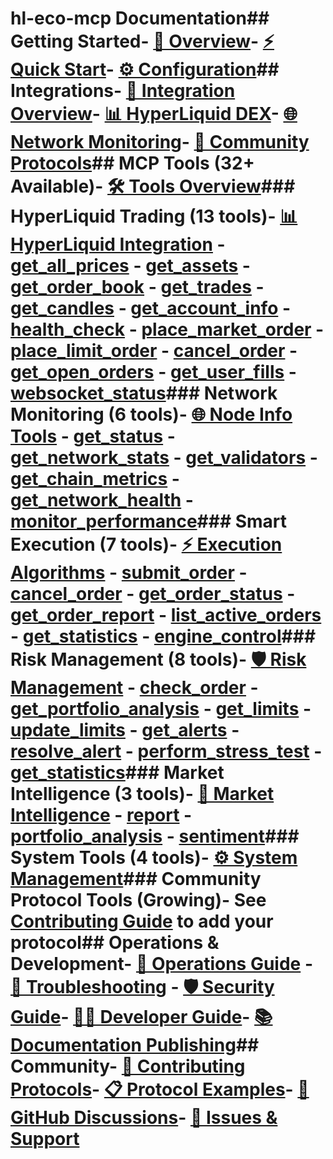 # hl-eco-mcp Documentation## Getting Started- [📖 Overview](README.md)- [⚡ Quick Start](getting-started.md)- [⚙️ Configuration](configuration.md)## Integrations- [🔗 Integration Overview](integrations/README.md)- [📊 HyperLiquid DEX](integrations/hyperliquid.md)- [🌐 Network Monitoring](integrations/node-info.md)- [🤝 Community Protocols](../CONTRIBUTING.md)## MCP Tools (32+ Available)- [🛠️ Tools Overview](tools/overview.md)### HyperLiquid Trading (13 tools)- [📊 HyperLiquid Integration](tools/hyperliquid) - [get_all_prices](tools/hyperliquid/hyperliquid_get_all_prices.md) - [get_assets](tools/hyperliquid/hyperliquid_get_assets.md) - [get_order_book](tools/hyperliquid/hyperliquid_get_order_book.md) - [get_trades](tools/hyperliquid/hyperliquid_get_trades.md) - [get_candles](tools/hyperliquid/hyperliquid_get_candles.md) - [get_account_info](tools/hyperliquid/hyperliquid_get_account_info.md) - [health_check](tools/hyperliquid/hyperliquid_health_check.md) - [place_market_order](tools/hyperliquid/hyperliquid_place_market_order.md) - [place_limit_order](tools/hyperliquid/hyperliquid_place_limit_order.md) - [cancel_order](tools/hyperliquid/hyperliquid_cancel_order.md) - [get_open_orders](tools/hyperliquid/hyperliquid_get_open_orders.md) - [get_user_fills](tools/hyperliquid/hyperliquid_get_user_fills.md) - [websocket_status](tools/hyperliquid/hyperliquid_websocket_status.md)### Network Monitoring (6 tools)- [🌐 Node Info Tools](tools/node-info) - [get_status](tools/node-info/node_get_status.md) - [get_network_stats](tools/node-info/node_get_network_stats.md) - [get_validators](tools/node-info/node_get_validators.md) - [get_chain_metrics](tools/node-info/node_get_chain_metrics.md) - [get_network_health](tools/node-info/node_get_network_health.md) - [monitor_performance](tools/node-info/node_monitor_performance.md)### Smart Execution (7 tools)- [⚡ Execution Algorithms](tools/execution.md) - [submit_order](tools/execution/execution_submit_order.md) - [cancel_order](tools/execution/execution_cancel_order.md) - [get_order_status](tools/execution/execution_get_order_status.md) - [get_order_report](tools/execution/execution_get_order_report.md) - [list_active_orders](tools/execution/execution_list_active_orders.md) - [get_statistics](tools/execution/execution_get_statistics.md) - [engine_control](tools/execution/execution_engine_control.md)### Risk Management (8 tools)- [🛡️ Risk Management](tools/risk-management.md) - [check_order](tools/risk-management/risk_check_order.md) - [get_portfolio_analysis](tools/risk-management/risk_get_portfolio_analysis.md) - [get_limits](tools/risk-management/risk_get_limits.md) - [update_limits](tools/risk-management/risk_update_limits.md) - [get_alerts](tools/risk-management/risk_get_alerts.md) - [resolve_alert](tools/risk-management/risk_resolve_alert.md) - [perform_stress_test](tools/risk-management/risk_perform_stress_test.md) - [get_statistics](tools/risk-management/risk_get_statistics.md)### Market Intelligence (3 tools)- [🧠 Market Intelligence](tools/market-intelligence.md) - [report](tools/market-intelligence/market_intelligence_report.md) - [portfolio_analysis](tools/market-intelligence/market_intelligence_portfolio_analysis.md) - [sentiment](tools/market-intelligence/market_intelligence_sentiment.md)### System Tools (4 tools)- [⚙️ System Management](tools/system.md)### Community Protocol Tools (Growing)- See [Contributing Guide](../CONTRIBUTING.md) to add your protocol## Operations & Development- [🚀 Operations Guide](operations/README.md) - [🔧 Troubleshooting](operations/troubleshooting.md) - [🛡️ Security Guide](operations/security.md)- [👨‍💻 Developer Guide](developer/README.md)- [📚 Documentation Publishing](publishing/gitbook.md)## Community- [🤝 Contributing Protocols](../CONTRIBUTING.md)- [📋 Protocol Examples](../protocols/)- [💬 GitHub Discussions](https://github.com/khrafts/hyper-mcp/discussions)- [🐛 Issues & Support](https://github.com/khrafts/hyper-mcp/issues)
